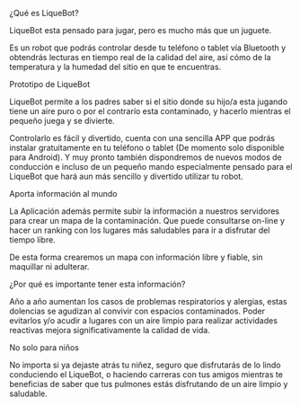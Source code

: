¿Qué es LiqueBot?

LiqueBot esta pensado para jugar, pero es mucho más que un juguete.

Es un robot que podrás controlar desde tu teléfono o tablet vía Bluetooth y obtendrás lecturas en tiempo real de la calidad del aire, así cómo de la temperatura y la humedad del sitio en que te encuentras. 

Prototipo de LiqueBot

LiqueBot permite a los padres saber si el sitio donde su hijo/a esta jugando tiene un aire puro o por el contrarío esta contaminado, y hacerlo mientras el pequeño juega y se divierte. 

Controlarlo es fácil y divertido, cuenta con una sencilla APP que podrás instalar gratuitamente en tu teléfono o tablet (De momento solo disponible para Android). Y muy pronto también dispondremos de nuevos modos de conducción e incluso de un pequeño mando especialmente pensado para el LiqueBot que hará aun más sencillo y divertido utilizar tu robot.

Aporta información al mundo

La Aplicación además permite subir la información a nuestros servidores para crear un mapa de la contaminación. Que puede consultarse on-line y hacer un ranking con los lugares más saludables para ir a disfrutar del tiempo libre.

De esta forma crearemos un mapa con información libre y fiable, sin maquillar ni adulterar.

¿Por qué es importante tener esta información?


Año a año aumentan los casos de problemas respiratorios y alergias, estas
dolencias se agudizan al convivir con espacios contaminados. Poder evitarlos y/o acudir a lugares con un aire limpio para realizar actividades reactivas mejora significativamente la calidad de vida.

No solo para niños

No importa si ya dejaste atrás tu niñez, seguro que disfrutarás de lo lindo conduciendo el LiqueBot, o haciendo carreras con tus amigos mientras te beneficias de saber que tus pulmones estás disfrutando de un aire limpio y saludable.
